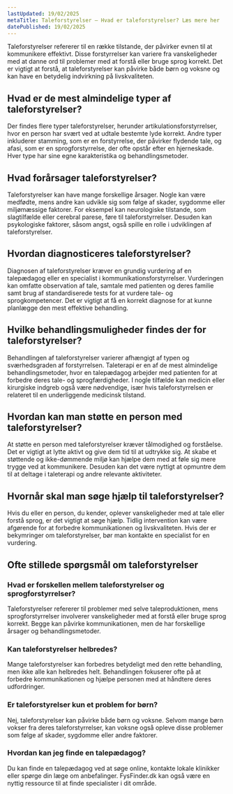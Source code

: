 ```yaml
---
lastUpdated: 19/02/2025
metaTitle: Taleforstyrelser – Hvad er taleforstyrelser? Læs mere her
datePublished: 19/02/2025
---
```


Taleforstyrelser refererer til en række tilstande, der påvirker evnen til at kommunikere effektivt. Disse forstyrrelser kan variere fra vanskeligheder med at danne ord til problemer med at forstå eller bruge sprog korrekt. Det er vigtigt at forstå, at taleforstyrelser kan påvirke både børn og voksne og kan have en betydelig indvirkning på livskvaliteten.

## Hvad er de mest almindelige typer af taleforstyrelser?

Der findes flere typer taleforstyrelser, herunder artikulationsforstyrrelser, hvor en person har svært ved at udtale bestemte lyde korrekt. Andre typer inkluderer stamming, som er en forstyrrelse, der påvirker flydende tale, og afasi, som er en sprogforstyrrelse, der ofte opstår efter en hjerneskade. Hver type har sine egne karakteristika og behandlingsmetoder.

## Hvad forårsager taleforstyrelser?

Taleforstyrelser kan have mange forskellige årsager. Nogle kan være medfødte, mens andre kan udvikle sig som følge af skader, sygdomme eller miljømæssige faktorer. For eksempel kan neurologiske tilstande, som slagtilfælde eller cerebral parese, føre til taleforstyrrelser. Desuden kan psykologiske faktorer, såsom angst, også spille en rolle i udviklingen af taleforstyrelser.

## Hvordan diagnosticeres taleforstyrelser?

Diagnosen af taleforstyrelser kræver en grundig vurdering af en talepædagog eller en specialist i kommunikationsforstyrrelser. Vurderingen kan omfatte observation af tale, samtale med patienten og deres familie samt brug af standardiserede tests for at vurdere tale- og sprogkompetencer. Det er vigtigt at få en korrekt diagnose for at kunne planlægge den mest effektive behandling.

## Hvilke behandlingsmuligheder findes der for taleforstyrelser?

Behandlingen af taleforstyrelser varierer afhængigt af typen og sværhedsgraden af forstyrrelsen. Taleterapi er en af de mest almindelige behandlingsmetoder, hvor en talepædagog arbejder med patienten for at forbedre deres tale- og sprogfærdigheder. I nogle tilfælde kan medicin eller kirurgiske indgreb også være nødvendige, især hvis taleforstyrrelsen er relateret til en underliggende medicinsk tilstand.

## Hvordan kan man støtte en person med taleforstyrelser?

At støtte en person med taleforstyrelser kræver tålmodighed og forståelse. Det er vigtigt at lytte aktivt og give dem tid til at udtrykke sig. At skabe et støttende og ikke-dømmende miljø kan hjælpe dem med at føle sig mere trygge ved at kommunikere. Desuden kan det være nyttigt at opmuntre dem til at deltage i taleterapi og andre relevante aktiviteter.

## Hvornår skal man søge hjælp til taleforstyrelser?

Hvis du eller en person, du kender, oplever vanskeligheder med at tale eller forstå sprog, er det vigtigt at søge hjælp. Tidlig intervention kan være afgørende for at forbedre kommunikationen og livskvaliteten. Hvis der er bekymringer om taleforstyrelser, bør man kontakte en specialist for en vurdering.

## Ofte stillede spørgsmål om taleforstyrelser

### Hvad er forskellen mellem taleforstyrelser og sprogforstyrrelser?

Taleforstyrelser refererer til problemer med selve taleproduktionen, mens sprogforstyrrelser involverer vanskeligheder med at forstå eller bruge sprog korrekt. Begge kan påvirke kommunikationen, men de har forskellige årsager og behandlingsmetoder.

### Kan taleforstyrelser helbredes?

Mange taleforstyrelser kan forbedres betydeligt med den rette behandling, men ikke alle kan helbredes helt. Behandlingen fokuserer ofte på at forbedre kommunikationen og hjælpe personen med at håndtere deres udfordringer.

### Er taleforstyrelser kun et problem for børn?

Nej, taleforstyrelser kan påvirke både børn og voksne. Selvom mange børn vokser fra deres taleforstyrrelser, kan voksne også opleve disse problemer som følge af skader, sygdomme eller andre faktorer.

### Hvordan kan jeg finde en talepædagog?

Du kan finde en talepædagog ved at søge online, kontakte lokale klinikker eller spørge din læge om anbefalinger. FysFinder.dk kan også være en nyttig ressource til at finde specialister i dit område.
